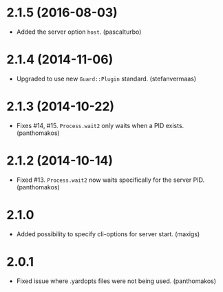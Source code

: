 # 2.1.5 (2016-08-03)

* Added the server option `host`. (pascalturbo)

# 2.1.4 (2014-11-06)

* Upgraded to use new `Guard::Plugin` standard. (stefanvermaas)

# 2.1.3 (2014-10-22)

* Fixes #14, #15. `Process.wait2` only waits when a PID exists. (panthomakos)

# 2.1.2 (2014-10-14)

* Fixed #13. `Process.wait2` now waits specifically for the server PID. (panthomakos)

# 2.1.0

* Added possibility to specify cli-options for server start. (maxigs)

# 2.0.1

* Fixed issue where .yardopts files were not being used. (panthomakos)
